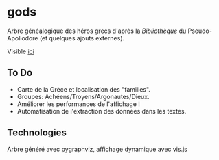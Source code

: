 # gods

Arbre généalogique des héros grecs d'après la *Bibliothèque* du Pseudo-Apollodore (et quelques ajouts externes).

Visible [ici](louislesueur.github.io/gods)

## To Do

+ Carte de la Grèce et localisation des "familles".
+ Groupes: Achéens/Troyens/Argonautes/Dieux.
+ Améliorer les performances de l'affichage !
+ Automatisation de l'extraction des données dans les textes.

## Technologies

Arbre généré avec pygraphviz, affichage dynamique avec vis.js

